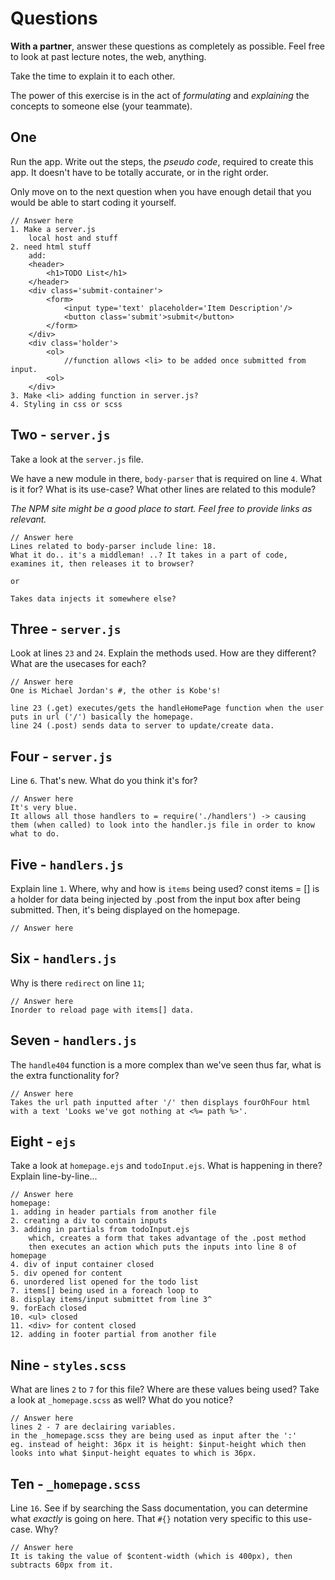# Questions

**With a partner**, answer these questions as completely as possible. Feel free to look at past lecture notes, the web, anything. 

Take the time to explain it to each other. 

The power of this exercise is in the act of _formulating_ and _explaining_ the concepts to someone else (your teammate).

## One

Run the app. Write out the steps, the _pseudo code_, required to create this app. It doesn't have to be totally accurate, or in the right order.

Only move on to the next question when you have enough detail that you would be able to start coding it yourself.

```
// Answer here
1. Make a server.js
    local host and stuff
2. need html stuff
    add:
    <header>
        <h1>TODO List</h1>
    </header>
    <div class='submit-container'>
        <form>
            <input type='text' placeholder='Item Description'/>
            <button class='submit'>submit</button>
        </form>
    </div>
    <div class='holder'>
        <ol>
            //function allows <li> to be added once submitted from input.
        <ol>
    </div>
3. Make <li> adding function in server.js?
4. Styling in css or scss

```

## Two - `server.js`

Take a look at the `server.js` file.

We have a new module in there, `body-parser` that is required on line `4`. What is it for? What is its use-case? What other lines are related to this module?

_The NPM site might be a good place to start. Feel free to provide links as relevant._

```
// Answer here
Lines related to body-parser include line: 18.
What it do.. it's a middleman! ..? It takes in a part of code, examines it, then releases it to browser?

or

Takes data injects it somewhere else?
```

## Three - `server.js`

Look at lines `23` and `24`. Explain the methods used. How are they different? What are the usecases for each?

```
// Answer here
One is Michael Jordan's #, the other is Kobe's!

line 23 (.get) executes/gets the handleHomePage function when the user puts in url ('/') basically the homepage.
line 24 (.post) sends data to server to update/create data. 
```

## Four - `server.js`

Line `6`. That's new. What do you think it's for?

```
// Answer here
It's very blue. 
It allows all those handlers to = require('./handlers') -> causing them (when called) to look into the handler.js file in order to know what to do.

```

## Five - `handlers.js`

Explain line `1`. Where, why and how is `items` being used?
const items = [] is a holder for data being injected by .post from the input box after being submitted. Then, it's being displayed on the homepage.
```
// Answer here

```

## Six - `handlers.js`

Why is there `redirect` on line `11`;

```
// Answer here
Inorder to reload page with items[] data.
``` 

## Seven - `handlers.js`

The `handle404` function is a more complex than we've seen thus far, what is the extra functionality for?

```
// Answer here
Takes the url path inputted after '/' then displays fourOhFour html with a text 'Looks we've got nothing at <%= path %>'.
```

## Eight - `ejs`

Take a look at `homepage.ejs` and `todoInput.ejs`. What is happening in there? Explain line-by-line...

```
// Answer here
homepage:
1. adding in header partials from another file
2. creating a div to contain inputs
3. adding in partials from todoInput.ejs
    which, creates a form that takes advantage of the .post method
    then executes an action which puts the inputs into line 8 of homepage
4. div of input container closed
5. div opened for content
6. unordered list opened for the todo list
7. items[] being used in a foreach loop to
8. display items/input submittet from line 3^
9. forEach closed
10. <ul> closed
11. <div> for content closed
12. adding in footer partial from another file

```

## Nine - `styles.scss`

What are lines `2` to `7` for this file? Where are these values being used? Take a look at `_homepage.scss` as well? What do you notice?

```
// Answer here
lines 2 - 7 are declairing variables.
in the _homepage.scss they are being used as input after the ':' 
eg. instead of height: 36px it is height: $input-height which then looks into what $input-height equates to which is 36px.
```

## Ten - `_homepage.scss`

Line `16`. See if by searching the Sass documentation, you can determine what _exactly_ is going on here. That `#{}` notation very specific to this use-case. Why?

```
// Answer here
It is taking the value of $content-width (which is 400px), then subtracts 60px from it.
```







